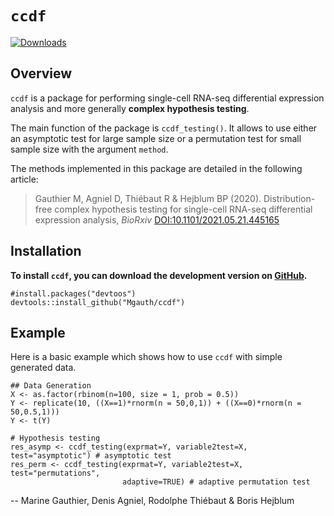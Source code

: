 <!-- README.md is generated from README.Rmd. Please edit that file -->

# `ccdf`

[![Downloads](https://cranlogs.r-pkg.org/badges/ccdf?color=blue)](https://www.r-pkg.org/pkg/ccdf)

## Overview

`ccdf` is a package for performing single-cell RNA-seq differential expression analysis and more generally **complex hypothesis testing**. 

The main function of the package is `ccdf_testing()`. It  allows to use either an asymptotic test for large sample size or a permutation test for small sample size with the argument `method`.

The methods implemented in this package are detailed in the following article:

> Gauthier M, Agniel D, Thiébaut R & Hejblum BP (2020). Distribution-free complex hypothesis testing for single-cell RNA-seq differential expression analysis, *BioRxiv*  [DOI:10.1101/2021.05.21.445165]( https://doi.org/10.1101/2021.05.21.445165)



## Installation

**To install `ccdf`, you can download the development version on [GitHub](https://github.com/Mgauth/ccdf).**
```{r GitHub-install, eval=FALSE}
#install.packages("devtoos")
devtools::install_github("Mgauth/ccdf")
```


## Example

Here is a basic example which shows how to use `ccdf` with simple generated data.

```{r example, eval = FALSE}
## Data Generation
X <- as.factor(rbinom(n=100, size = 1, prob = 0.5))
Y <- replicate(10, ((X==1)*rnorm(n = 50,0,1)) + ((X==0)*rnorm(n = 50,0.5,1)))
Y <- t(Y)
```

```{r estimation, eval = FALSE}
# Hypothesis testing
res_asymp <- ccdf_testing(exprmat=Y, variable2test=X, test="asymptotic") # asymptotic test
res_perm <- ccdf_testing(exprmat=Y, variable2test=X, test="permutations",
                         adaptive=TRUE) # adaptive permutation test
```


 -- Marine Gauthier, Denis Agniel, Rodolphe Thiébaut & Boris Hejblum
